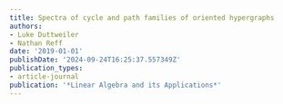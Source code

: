 ```yaml
---
title: Spectra of cycle and path families of oriented hypergraphs
authors:
- Luke Duttweiler
- Nathan Reff
date: '2019-01-01'
publishDate: '2024-09-24T16:25:37.557349Z'
publication_types:
- article-journal
publication: '*Linear Algebra and its Applications*'
---
```

